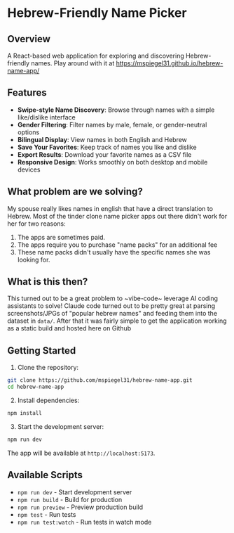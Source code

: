 # Hebrew-Friendly Name Picker

## Overview
A React-based web application for exploring and discovering Hebrew-friendly names. Play around with it at https://mspiegel31.github.io/hebrew-name-app/

## Features
- **Swipe-style Name Discovery**: Browse through names with a simple like/dislike interface
- **Gender Filtering**: Filter names by male, female, or gender-neutral options
- **Bilingual Display**: View names in both English and Hebrew
- **Save Your Favorites**: Keep track of names you like and dislike
- **Export Results**: Download your favorite names as a CSV file
- **Responsive Design**: Works smoothly on both desktop and mobile devices

## What problem are we solving?
My spouse really likes names in english that have a direct translation to Hebrew.  Most of the tinder clone name picker apps out there didn't work for her for two reasons:

1. The apps are sometimes paid.
1. The apps require you to purchase "name packs" for an additional fee
1. These name packs didn't usually have the specific names she was looking for.

## What is this then?
This turned out to be a great problem to ~vibe-code~ leverage AI coding assistants to solve!  Claude code turned out to be pretty great at parsing screenshots/JPGs of "popular hebrew names" and feeding them into the dataset in `data/`.  After that it was fairly simple to get the application working as a static build and hosted here on Github

## Getting Started

1. Clone the repository:
```bash
git clone https://github.com/mspiegel31/hebrew-name-app.git
cd hebrew-name-app
```

2. Install dependencies:
```bash
npm install
```

3. Start the development server:
```bash
npm run dev
```

The app will be available at `http://localhost:5173`.

## Available Scripts
- `npm run dev` - Start development server
- `npm run build` - Build for production
- `npm run preview` - Preview production build
- `npm test` - Run tests
- `npm run test:watch` - Run tests in watch mode 